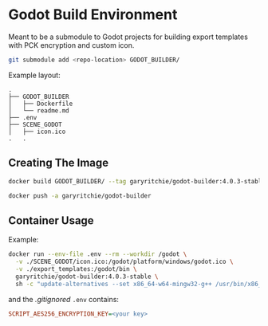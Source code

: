 # Godot Build Environment

Meant to be a submodule to Godot projects for building export templates with PCK encryption and custom icon.

```bash
git submodule add <repo-location> GODOT_BUILDER/
```

Example layout:

```tree
.
├── GODOT_BUILDER
│   ├── Dockerfile
│   └── readme.md
├── .env
├── SCENE_GODOT
│   ├── icon.ico
.   .
```

## Creating The Image

```bash
docker build GODOT_BUILDER/ --tag garyritchie/godot-builder:4.0.3-stable

docker push -a garyritchie/godot-builder
```

## Container Usage

Example:

```bash
docker run --env-file .env --rm --workdir /godot \
  -v ./SCENE_GODOT/icon.ico:/godot/platform/windows/godot.ico \
  -v ./export_templates:/godot/bin \
  garyritchie/godot-builder:4.0.3-stable \
  sh -c "update-alternatives --set x86_64-w64-mingw32-g++ /usr/bin/x86_64-w64-mingw32-g++-posix && scons use_lto=yes platform=windows target=template_release optimize=size arch=x86_64"
```

and the _.gitignored_ `.env` contains:

```ini
SCRIPT_AES256_ENCRYPTION_KEY=<your key>
```